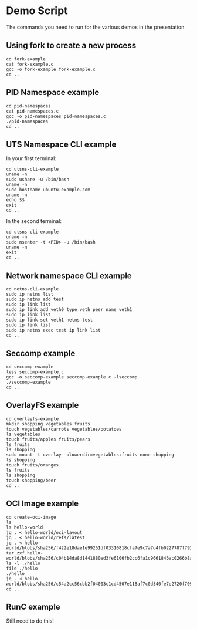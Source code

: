 # Demo Script
The commands you need to run for the various demos in the presentation.

## Using fork to create a new process
```
cd fork-example
cat fork-example.c
gcc -o fork-example fork-example.c
cd ..
```

## PID Namespace example
```
cd pid-namespaces
cat pid-namespaces.c
gcc -o pid-namespaces pid-namespaces.c
./pid-namespaces
cd ..
```

## UTS Namespace CLI example
In your first terminal:
```
cd utsns-cli-example
uname -n
sudo ushare -u /bin/bash
uname -n
sudo hostname ubuntu.example.com
uname -n
echo $$
exit
cd ..
```
In the second terminal:
```
cd utsns-cli-example
uname -n
sudo nsenter -t <PID> -u /bin/bash
uname -n
exit
cd ..
```

## Network namespace CLI example
```
cd netns-cli-example
sudo ip netns list
sudo ip netns add test
sudo ip link list
sudo ip link add veth0 type veth peer name veth1
sudo ip link list
sudo ip link set veth1 netns test
sudo ip link list
sudo ip netns exec test ip link list
cd ..
```

## Seccomp example
```
cd seccomp-example
less seccomp-example.c
gcc -o seccomp-example seccomp-example.c -lseccomp
./seccomp-example
cd ..
```

## OverlayFS example
```
cd overlayfs-example
mkdir shopping vegetables fruits
touch vegetables/carrots vegetables/potatoes
ls vegetables
touch fruits/apples fruits/pears
ls fruits
ls shopping
sudo mount -t overlay -olowerdir=vegetables:fruits none shopping
ls shopping
touch fruits/oranges
ls fruits
ls shopping
touch shopping/beer
cd ..
```

## OCI Image example
```
cd create-oci-image
ls
ls hello-world
jq . < hello-world/oci-layout
jq . < hello-world/refs/latest
jq . < hello-world/blobs/sha256/f422e18dae1e99251df03310818cfa7e9c7a7d4fb0227787f7924c9bc8146b4a
tar zxf hello-world/blobs/sha256/c04b14da8d1441880ed3fe6106fb2cc6fa1c9661846ac0266b8a5ec8edf37b7c
ls -l ./hello
file ./hello
./hello
jq . < hello-world/blobs/sha256/c54a2cc56cbb2f04003c1cd4507e118af7c0d340fe7e2720f70976c4b75237dc
cd ..
```

## RunC example
Still need to do this!
